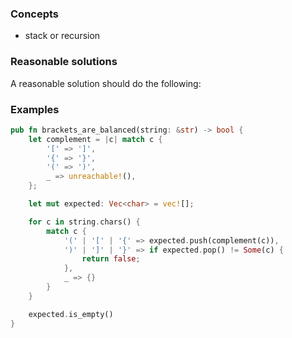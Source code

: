 ### Concepts

- stack or recursion

### Reasonable solutions

A reasonable solution should do the following:

### Examples

```rust
pub fn brackets_are_balanced(string: &str) -> bool {
    let complement = |c| match c {
        '[' => ']',
        '{' => '}',
        '(' => ')',
        _ => unreachable!(),
    };

    let mut expected: Vec<char> = vec![];

    for c in string.chars() {
        match c {
            '(' | '[' | '{' => expected.push(complement(c)),
            ')' | ']' | '}' => if expected.pop() != Some(c) {
                return false;
            },
            _ => {}
        }
    }

    expected.is_empty()
}
```
